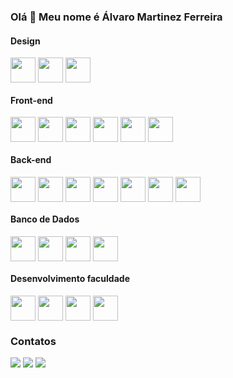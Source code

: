 
### Olá 👋 Meu nome é Álvaro Martinez Ferreira
#### Design
<div style="display:inline_block">
  <img align="center" height="40" src="https://cdn.jsdelivr.net/gh/devicons/devicon/icons/illustrator/illustrator-plain.svg" />
  <img align="center" height="40" src="https://cdn.jsdelivr.net/gh/devicons/devicon/icons/photoshop/photoshop-plain.svg" />
  <img align="center" height="40" src="https://cdn.jsdelivr.net/gh/devicons/devicon/icons/figma/figma-original.svg" />
</div>

#### Front-end

<div style="display:inline_block">
  <img align="center" height="40" src="https://cdn.jsdelivr.net/gh/devicons/devicon/icons/html5/html5-original.svg" />
  <img align="center" height="40" src="https://cdn.jsdelivr.net/gh/devicons/devicon/icons/css3/css3-original.svg" />
  <img align="center" height="40" src="https://cdn.jsdelivr.net/gh/devicons/devicon/icons/javascript/javascript-original.svg" />
  <img align="center" height="40" src="https://cdn.jsdelivr.net/gh/devicons/devicon/icons/typescript/typescript-original.svg" />
  <img align="center" height="40" src="https://cdn.jsdelivr.net/gh/devicons/devicon/icons/flutter/flutter-original.svg" />
  <img align="center" height="40" src="https://cdn.jsdelivr.net/gh/devicons/devicon/icons/react/react-original.svg" />
</div>

#### Back-end
<div style="display:inline_block">
  <img align="center" height="40" src="https://cdn.jsdelivr.net/gh/devicons/devicon/icons/java/java-original.svg" />
  <img align="center" height="40" src="https://cdn.jsdelivr.net/gh/devicons/devicon/icons/python/python-original.svg" />
  <img align="center" height="40" src="https://cdn.jsdelivr.net/gh/devicons/devicon/icons/spring/spring-original.svg" />
  <img align="center" height="40" src="https://cdn.jsdelivr.net/gh/devicons/devicon/icons/nodejs/nodejs-original.svg" />
  <img align="center" height="40" src="https://cdn.jsdelivr.net/gh/devicons/devicon/icons/linux/linux-original.svg" />
  <img align="center" height="40" src="https://cdn.jsdelivr.net/gh/devicons/devicon/icons/ubuntu/ubuntu-plain.svg" />
  <img align="center" height="40" src="https://cdn.jsdelivr.net/gh/devicons/devicon/icons/docker/docker-original.svg" />
</div>

#### Banco de Dados
<div style="display:inline_block">
  <img align="center" height="40" src="https://cdn.jsdelivr.net/gh/devicons/devicon/icons/mysql/mysql-original.svg" />
  <img align="center" height="40" src="https://cdn.jsdelivr.net/gh/devicons/devicon/icons/postgresql/postgresql-original.svg" />
  <img align="center" height="40" src="https://cdn.jsdelivr.net/gh/devicons/devicon/icons/mongodb/mongodb-original.svg" />
  <img align="center" height="40" src="https://cdn.jsdelivr.net/gh/devicons/devicon/icons/redis/redis-original.svg" />
</div>

#### Desenvolvimento faculdade
<div style="display:inline_block">
  <img align="center" height="40" src="https://cdn.jsdelivr.net/gh/devicons/devicon/icons/c/c-original.svg" />
  <img align="center" height="40" src="https://cdn.jsdelivr.net/gh/devicons/devicon/icons/java/java-original.svg" />
  <img align="center" height="40" src="https://cdn.jsdelivr.net/gh/devicons/devicon/icons/python/python-original.svg" />
  <img align="center" height="40" src="https://cdn.jsdelivr.net/gh/devicons/devicon/icons/mysql/mysql-original.svg" />
</div>

### Contatos
<div>
  <a href="https://www.instagram.com/quartocodigo/" target="_blank"><img src="https://img.shields.io/badge/-Instagram-%23E4405F?style=for-the-badge&logo=instagram&logoColor=white" target="_blank"></a>
  <a href = "mailto:alvaromartinezferreira@gmail.com"><img src="https://img.shields.io/badge/-Gmail-%23333?style=for-the-badge&logo=gmail&logoColor=white" target="_blank"></a>
  <a href="https://www.linkedin.com/in/%C3%A1lvaro-martinez-ferreira" target="_blank"><img src="https://img.shields.io/badge/-LinkedIn-%230077B5?style=for-the-badge&logo=linkedin&logoColor=white" target="_blank"></a> 
</div>
